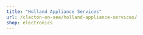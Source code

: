```yaml
---
title: "Holland Appliance Services"
url: /clacton-on-sea/holland-appliance-services/
shop: electronics
---
```

